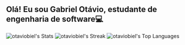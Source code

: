 ## Olá! Eu sou Gabriel Otávio, estudante de engenharia de software💻

![otaviobiel's Stats](https://github-readme-stats.vercel.app/api?username=otaviobiel&theme=midnight-purple&show_icons=true&hide_border=false&count_private=true)
![otaviobiel's Streak](https://github-readme-streak-stats.herokuapp.com/?user=otaviobiel&theme=midnight-purple&hide_border=false)
![otaviobiel's Top Languages](https://github-readme-stats.vercel.app/api/top-langs/?username=otaviobiel&theme=midnight-purple&show_icons=true&hide_border=false&layout=compact)
